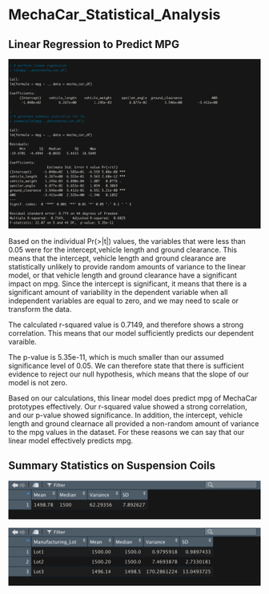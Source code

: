# MechaCar_Statistical_Analysis

## Linear Regression to Predict MPG

![image info](./Resources/deliverable1.png)

Based on the individual Pr(>|t|) values, the variables that were less than 0.05 were for the intercept,vehicle length and ground clearance. This means that the intercept, vehicle length and ground clearance are statistically unlikely to provide random amounts of variance to the linear model, or that vehicle length and ground clearance have a significant impact on mpg. Since the intercept is significant, it means that there is a significant amount of variability in the dependent variable when all independent variables are equal to zero, and we may need to scale or transform the data.

The calculated r-squared value is 0.7149, and therefore shows a strong correlation. This means that our model sufficiently predicts our dependent varaible. 

The p-value is 5.35e-11, which is much smaller than our assumed significance level of 0.05. We can therefore state that there is sufficient evidence to reject our null hypothesis, which means that the slope of our model is not zero.

Based on our calculations, this linear model does predict mpg of MechaCar prototypes effectively. Our r-squared value showed a strong correlation, and our p-value showed significance. In addition, the intercept, vehicle length and ground clearnace all provided a non-random amount of variance to the mpg values in the dataset. For these reasons we can say that our linear model effectively predicts mpg.

## Summary Statistics on Suspension Coils

![image info](./Resources/total_summary.png)




![image info](./Resources/lot_summary.png)